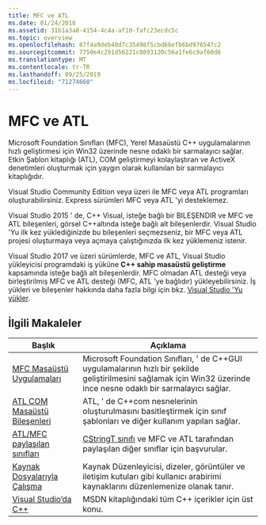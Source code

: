 ```yaml
---
title: MFC ve ATL
ms.date: 01/24/2018
ms.assetid: 31b1a3a8-4154-4c4a-af10-fafc23ecdc5c
ms.topic: overview
ms.openlocfilehash: 87f4a9deb40d7c35498f5cbd66efb6bd976547c2
ms.sourcegitcommit: 7750e4c291d56221c8893120c56a1fe6c9af60d6
ms.translationtype: MT
ms.contentlocale: tr-TR
ms.lasthandoff: 09/25/2019
ms.locfileid: "71274660"
---
```

# <a name="mfc-and-atl"></a>MFC ve ATL

Microsoft Foundation Sınıfları (MFC), Yerel Masaüstü C++ uygulamalarının hızlı geliştirmesi için Win32 üzerinde nesne odaklı bir sarmalayıcı sağlar. Etkin Şablon kitaplığı (ATL), COM geliştirmeyi kolaylaştıran ve ActiveX denetimleri oluşturmak için yaygın olarak kullanılan bir sarmalayıcı kitaplığıdır.

Visual Studio Community Edition veya üzeri ile MFC veya ATL programları oluşturabilirsiniz. Express sürümleri MFC veya ATL 'yi desteklemez.

Visual Studio 2015 ' de, C++ Visual, isteğe bağlı bir BILEŞENDIR ve MFC ve ATL bileşenleri, görsel C++altında isteğe bağlı alt bileşenlerdir. Visual Studio 'Yu ilk kez yüklediğinizde bu bileşenleri seçmezseniz, bir MFC veya ATL projesi oluşturmaya veya açmaya çalıştığınızda ilk kez yüklemeniz istenir.

Visual Studio 2017 ve üzeri sürümlerde, MFC ve ATL, Visual Studio yükleyicisi programdaki iş yüküne  **C++ sahip masaüstü geliştirme** kapsamında isteğe bağlı alt bileşenlerdir. MFC olmadan ATL desteği veya birleştirilmiş MFC ve ATL desteği (MFC, ATL 'ye bağlıdır) yükleyebilirsiniz. İş yükleri ve bileşenler hakkında daha fazla bilgi için bkz. [Visual Studio 'Yu yükler](/visualstudio/install/install-visual-studio).

## <a name="related-articles"></a>İlgili Makaleler

|Başlık|Açıklama|
|-----------|-----------------|
|[MFC Masaüstü Uygulamaları](../mfc/mfc-desktop-applications.md)|Microsoft Foundation Sınıfları, ' de C++GUI uygulamalarının hızlı bir şekilde geliştirilmesini sağlamak için Win32 üzerinde ince nesne odaklı bir sarmalayıcı sağlar.|
|[ATL COM Masaüstü Bileşenleri](../atl/atl-com-desktop-components.md)|ATL, ' de C++com nesnelerinin oluşturulmasını basitleştirmek için sınıf şablonları ve diğer kullanım yapıları sağlar.|
|[ATL/MFC paylaşılan sınıfları](../atl-mfc-shared/atl-mfc-shared-classes.md)|[CStringT sınıfı](../atl-mfc-shared/reference/cstringt-class.md) ve MFC ve ATL tarafından paylaşılan diğer sınıflar için başvurular.|
|[Kaynak Dosyalarıyla Çalışma](../windows/working-with-resource-files.md)|Kaynak Düzenleyicisi, dizeler, görüntüler ve iletişim kutuları gibi kullanıcı arabirimi kaynaklarını düzenlemenize olanak tanır.|
|[Visual Studio’da C++](../overview/visual-cpp-in-visual-studio.md)|MSDN kitaplığındaki tüm C++ içerikler için üst konu.|
